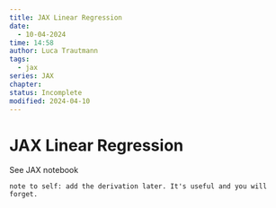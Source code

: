 ```yaml
---
title: JAX Linear Regression
date:
  - 10-04-2024
time: 14:58
author: Luca Trautmann
tags:
  - jax
series: JAX
chapter: 
status: Incomplete
modified: 2024-04-10
---
```

# JAX Linear Regression

See JAX notebook 

`note to self: add the derivation later. It's useful and you will forget.`
